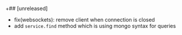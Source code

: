 
+## [unreleased]

- fix(websockets): remove client when connection is closed
- add `service.find` method which is using mongo syntax for queries

